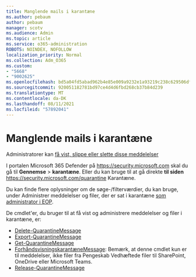 ```yaml
---
title: Manglende mails i karantæne
ms.author: pebaum
author: pebaum
manager: scotv
ms.audience: Admin
ms.topic: article
ms.service: o365-administration
ROBOTS: NOINDEX, NOFOLLOW
localization_priority: Normal
ms.collection: Adm_O365
ms.custom:
- "5668"
- "9002625"
ms.openlocfilehash: bd5a04fd5abad962b4e85e009a9232e1a93219c238c629506df5cfb034453df2
ms.sourcegitcommit: 920051182781bd97ce4d4d6fbd268cb37b84d239
ms.translationtype: MT
ms.contentlocale: da-DK
ms.lasthandoff: 08/11/2021
ms.locfileid: "57892041"
---
```

# <a name="missing-emails-in-quarantine"></a>Manglende mails i karantæne

Administratorer kan [få vist, slippe eller slette disse meddelelser](https://docs.microsoft.com/microsoft-365/security/office-365-security/manage-quarantined-messages-and-files)

I portalen Microsoft 365 Defender på <https://security.microsoft.com> skal du gå til **Gennemse** \> **karantæne**. Eller du kan bruge til at gå direkte **til siden** <https://security.microsoft.com/quarantine> Karantæne.  

Du kan finde flere oplysninger om de søge-/filterværdier, du kan bruge, under Administrer meddelelser og filer, der er sat i karantæne [som administrator i EOP](https://docs.microsoft.com/microsoft-365/security/office-365-security/manage-quarantined-messages-and-files).

De cmdlet'er, du bruger til at få vist og administrere meddelelser og filer i karantæne, er:

- [Delete-QuarantineMessage](https://docs.microsoft.com/powershell/module/exchange/delete-quarantinemessage)
- [Export-QuarantineMessage](https://docs.microsoft.com/powershell/module/exchange/export-quarantinemessage)
- [Get-QuarantineMessage](https://docs.microsoft.com/powershell/module/exchange/get-quarantinemessage)
- [ForhåndsvisningskarantæneMessage](https://docs.microsoft.com/powershell/module/exchange/preview-quarantinemessage): Bemærk, at denne cmdlet kun er til meddelelser, ikke filer fra Pengeskab Vedhæftede filer til SharePoint, OneDrive eller Microsoft Teams.
- [Release-QuarantineMessage](https://docs.microsoft.com/powershell/module/exchange/release-quarantinemessage)
